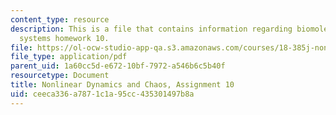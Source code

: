 ```yaml
---
content_type: resource
description: This is a file that contains information regarding biomolecular feedback
  systems homework 10.
file: https://ol-ocw-studio-app-qa.s3.amazonaws.com/courses/18-385j-nonlinear-dynamics-and-chaos-fall-2014/ceeca336a7871c1a95cc435301497b8a_MIT18_385JF14_Pset10.pdf
file_type: application/pdf
parent_uid: 1a60cc5d-e672-10bf-7972-a546b6c5b40f
resourcetype: Document
title: Nonlinear Dynamics and Chaos, Assignment 10
uid: ceeca336-a787-1c1a-95cc-435301497b8a
---
```

